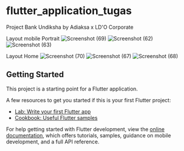 # flutter_application_tugas

Project Bank Undiksha by Adiaksa x LD'O Corporate

Layout mobile Portrait
![Screenshot (69)](https://user-images.githubusercontent.com/93781731/196048226-00d941c0-af6a-4bc6-9e77-fd69a8f22bad.png)
![Screenshot (62)](https://user-images.githubusercontent.com/93781731/196048038-576dda13-cac4-4939-b58a-8770e1b1c098.png) ![Screenshot (63)](https://user-images.githubusercontent.com/93781731/196048067-74e0040a-5022-4a6d-867f-98c8cfcbdf3b.png)



Layout Home
![Screenshot (70)](https://user-images.githubusercontent.com/93781731/196048213-d99a0698-8205-4fe0-8ccd-d0f32301def8.png)
![Screenshot (67)](https://user-images.githubusercontent.com/93781731/196048097-5a5e3fa3-4baa-49f2-83a6-8f29343b1916.png)  ![Screenshot (68)](https://user-images.githubusercontent.com/93781731/196048173-19c5c41c-2c8e-4916-91d1-821dddd91fa4.png)


## Getting Started

This project is a starting point for a Flutter application.

A few resources to get you started if this is your first Flutter project:

- [Lab: Write your first Flutter app](https://docs.flutter.dev/get-started/codelab)
- [Cookbook: Useful Flutter samples](https://docs.flutter.dev/cookbook)

For help getting started with Flutter development, view the
[online documentation](https://docs.flutter.dev/), which offers tutorials,
samples, guidance on mobile development, and a full API reference.
